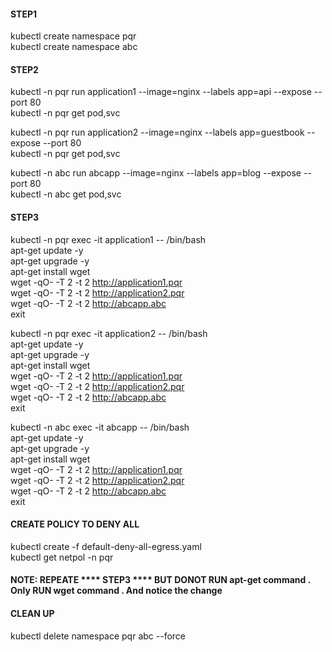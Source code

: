 #### STEP1 ####     
kubectl create namespace pqr  
kubectl create namespace abc   

####  STEP2  ####      
kubectl -n pqr run application1  --image=nginx --labels app=api  --expose --port 80   
kubectl -n pqr get pod,svc    

kubectl -n pqr run application2  --image=nginx --labels app=guestbook  --expose --port 80   
kubectl -n pqr get pod,svc   

kubectl -n abc run abcapp  --image=nginx --labels app=blog  --expose --port 80   
kubectl -n abc get pod,svc    

#### STEP3 ####    

kubectl -n pqr exec -it application1 -- /bin/bash   
apt-get update -y   
apt-get upgrade -y    
apt-get install wget  
wget -qO- -T 2   -t  2       http://application1.pqr    
wget -qO- -T 2   -t  2       http://application2.pqr      
wget -qO- -T 2   -t  2       http://abcapp.abc          
exit  


kubectl -n pqr exec -it application2 -- /bin/bash   
apt-get update -y    
apt-get upgrade -y    
apt-get install wget     
wget -qO- -T 2   -t  2       http://application1.pqr    
wget -qO- -T 2   -t  2       http://application2.pqr     
wget -qO- -T 2   -t  2       http://abcapp.abc         
exit  

 
kubectl -n abc exec -it abcapp -- /bin/bash    
apt-get update -y   
apt-get upgrade -y    
apt-get install wget   
wget -qO- -T 2   -t  2       http://application1.pqr   
wget -qO- -T 2   -t  2       http://application2.pqr     
wget -qO- -T 2   -t  2       http://abcapp.abc         
exit   


#### CREATE POLICY TO DENY ALL ####    
kubectl create -f default-deny-all-egress.yaml    
kubectl get netpol -n pqr

#### NOTE: REPEATE **** STEP3 **** BUT DONOT RUN apt-get command . Only RUN wget command . And notice the change ####   

#### CLEAN UP ####  

kubectl delete namespace pqr abc --force   

